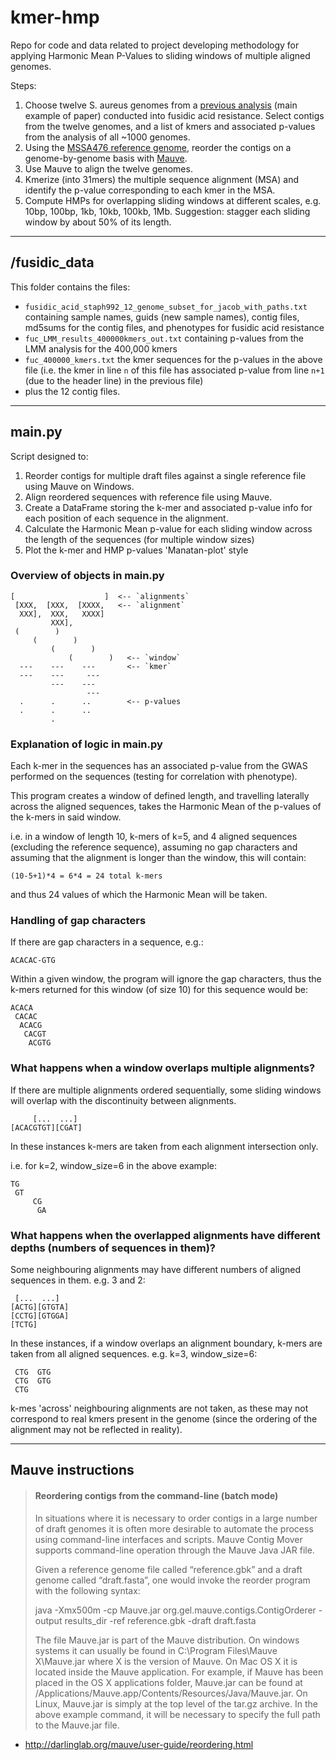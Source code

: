 # kmer-hmp
Repo for code and data related to project developing methodology for applying Harmonic Mean P-Values to sliding windows of multiple aligned genomes.

Steps:

1.  Choose twelve S. aureus genomes from a [previous analysis](http://sro.sussex.ac.uk/id/eprint/63252/1/Earle%20SG%202016.pdf) (main example of paper) conducted into fusidic acid resistance. Select contigs from the twelve genomes, and a list of kmers and associated p-values from the analysis of all ~1000 genomes.
2. Using the [MSSA476 reference genome](https://www.ncbi.nlm.nih.gov/nuccore/BX571857.1), reorder the contigs on a genome-by-genome basis with [Mauve](http://darlinglab.org/mauve/mauve.html).
3. Use Mauve to align the twelve genomes.
4. Kmerize (into 31mers) the multiple sequence alignment (MSA) and identify the p-value corresponding to each kmer in the MSA.
5. Compute HMPs for overlapping sliding windows at different scales, e.g. 10bp, 100bp, 1kb, 10kb, 100kb, 1Mb. Suggestion: stagger each sliding window by about 50% of its length.

---


## /fusidic_data

This folder contains the files:

- `fusidic_acid_staph992_12_genome_subset_for_jacob_with_paths.txt`
containing sample names, guids (new sample names), contig files, md5sums for the contig files, and phenotypes for fusidic acid resistance
- `fuc_LMM_results_400000kmers_out.txt`
containing p-values from the LMM analysis for the 400,000 kmers 
- `fuc_400000_kmers.txt`
the kmer sequences for the p-values in the above file (i.e. the kmer in line `n` of this file has associated p-value from line `n+1` (due to the header line) in the previous file)
- plus the 12 contig files.

---

## main.py

Script designed to:
    
1. Reorder contigs for multiple draft files against a single 
   reference file using Mauve on Windows.
2. Align reordered sequences with reference file using Mauve.
3. Create a DataFrame storing the k-mer and associated p-value info
   for each position of each sequence in the alignment.
3. Calculate the Harmonic Mean p-value for each sliding window
   across the length of the sequences (for multiple window sizes)
4. Plot the k-mer and HMP p-values 'Manatan-plot' style


### Overview of objects in main.py
    
    [                    ]  <-- `alignments`
     [XXX,  [XXX,  [XXXX,   <-- `alignment`
      XXX],  XXX,   XXXX]            
             XXX],
     (        )                  
         (        )
             (        )
                 (        )   <-- `window`
      ---    ---    ---       <-- `kmer`
      ---    ---     ---
             ---    ---
                     ---
      .      .      ..        <-- p-values
      .      .      ..
             .

### Explanation of logic in main.py
    
Each k-mer in the sequences has an associated p-value from the GWAS
performed on the sequences (testing for correlation with phenotype).

This program creates a window of defined length, and travelling laterally
across the aligned sequences, takes the Harmonic Mean of the p-values of 
the k-mers in said window.

i.e. in a window of length 10, k-mers of k=5, and 4 aligned sequences
(excluding the reference sequence), assuming no gap characters and assuming
that the alignment is longer than the window, this will contain:

    (10-5+1)*4 = 6*4 = 24 total k-mers

and thus 24 values of which the Harmonic Mean will be taken.
    
### Handling of gap characters 
    
If there are gap characters in a sequence, e.g.:

    ACACAC-GTG

Within a given window, the program will ignore the gap characters, thus the
k-mers returned for this window (of size 10) for this sequence would be:

    ACACA
     CACAC
      ACACG
       CACGT
        ACGTG

### What happens when a window overlaps multiple alignments?

If there are multiple alignments ordered sequentially, some sliding windows
will overlap with the discontinuity between alignments.

         [...  ...]
    [ACACGTGT][CGAT]

In these instances k-mers are taken from each alignment intersection only.

i.e. for k=2, window_size=6 in the above example:

    TG
     GT
         CG
          GA

### What happens when the overlapped alignments have different depths (numbers of sequences in them)?
    
Some neighbouring alignments may have different numbers of aligned
sequences in them. e.g. 3 and 2:

     [...  ...]
    [ACTG][GTGTA]
    [CCTG][GTGGA]
    [TCTG]

In these instances, if a window overlaps an alignment boundary, k-mers are
taken from all aligned sequences. e.g. k=3, window_size=6:

     CTG  GTG
     CTG  GTG
     CTG

k-mes 'across' neighbouring alignments are not taken, as these may not
correspond to real kmers present in the genome (since the ordering of the
alignment may not be reflected in reality).

---

## Mauve instructions

>#### Reordering contigs from the command-line (batch mode)
>In situations where it is necessary to order contigs in a large number 
of draft genomes it is often more desirable to automate the process 
using command-line interfaces and scripts. Mauve Contig Mover supports 
command-line operation through the Mauve Java JAR file.
>
>Given a reference genome file called “reference.gbk” and a draft genome 
called “draft.fasta”, one would invoke the reorder program with the 
following syntax:
>
>    java -Xmx500m -cp Mauve.jar org.gel.mauve.contigs.ContigOrderer -output results_dir -ref reference.gbk -draft draft.fasta
>
>The file Mauve.jar is part of the Mauve distribution. On windows 
systems it can usually be found in C:\Program Files\Mauve X\Mauve.jar 
where X is the version of Mauve. On Mac OS X it is located inside the 
Mauve application. For example, if Mauve has been placed in the OS X 
applications folder, Mauve.jar can be found at 
/Applications/Mauve.app/Contents/Resources/Java/Mauve.jar. 
>On Linux, Mauve.jar is simply at the top level of the tar.gz archive. 
In the above example command, it will be necessary to specify the full 
path to the Mauve.jar file.

-  http://darlinglab.org/mauve/user-guide/reordering.html
